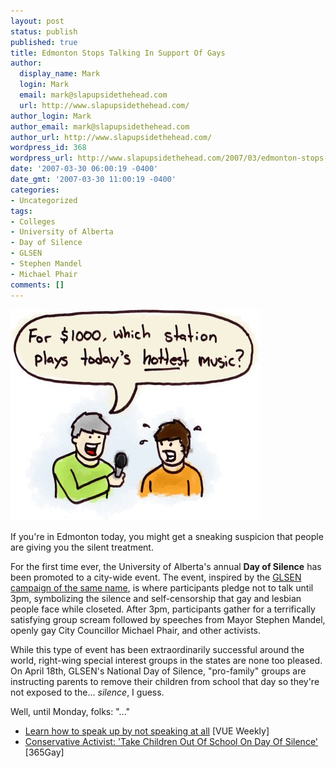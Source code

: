 ```yaml
---
layout: post
status: publish
published: true
title: Edmonton Stops Talking In Support Of Gays
author:
  display_name: Mark
  login: Mark
  email: mark@slapupsidethehead.com
  url: http://www.slapupsidethehead.com/
author_login: Mark
author_email: mark@slapupsidethehead.com
author_url: http://www.slapupsidethehead.com/
wordpress_id: 368
wordpress_url: http://www.slapupsidethehead.com/2007/03/edmonton-stops-talking/
date: '2007-03-30 06:00:19 -0400'
date_gmt: '2007-03-30 11:00:19 -0400'
categories:
- Uncategorized
tags:
- Colleges
- University of Alberta
- Day of Silence
- GLSEN
- Stephen Mandel
- Michael Phair
comments: []
---
```

![Day of Silence](/wp-content/media/2007/03/day-of-silence.jpg)

If you're in Edmonton today, you might get a sneaking suspicion that people are giving you the silent treatment.

For the first time ever, the University of Alberta's annual **Day of Silence** has been promoted to a city-wide event. The event, inspired by the [GLSEN campaign of the same name](http://www.dayofsilence.org/ "I'd tell you about it... but, you know."), is where participants pledge not to talk until 3pm, symbolizing the silence and self-censorship that gay and lesbian people face while closeted. After 3pm, participants gather for a terrifically satisfying group scream followed by speeches from Mayor Stephen Mandel, openly gay City Councillor Michael Phair, and other activists.

While this type of event has been extraordinarily successful around the world, right-wing special interest groups in the states are none too pleased. On April 18th, GLSEN's National Day of Silence, "pro-family" groups are instructing parents to remove their children from school that day so they're not exposed to the... _silence_, I guess.

Well, until Monday, folks: "..."

- [Learn how to speak up by not speaking at all](http://www.vueweekly.com/articles/default.aspx?i=6055) [VUE Weekly]
- [Conservative Activist: 'Take Children Out Of School On Day Of Silence'](http://www.365gay.com/Newscon07/03/032707silence.htm) [365Gay]
